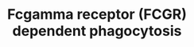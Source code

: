 ---
annotations:
- type: Pathway Ontology
  value: innate immune response pathway
authors:
- ReactomeTeam
- Anwesha
- Mkutmon
- DeSl
- Finterly
description: 'Phagocytosis is one of the important innate immune responses that function
  to eliminate invading infectious agents. Monocytes, macrophages, and neutrophils
  are the professional phagocytic cells. Phagocytosis is a complex process involving
  the recognition of invading foreign particles by specific types of phagocytic receptors
  and the subsequent internalization of the particles. Fc gamma receptors (FCGRs)
  are among the best studied phagocytic receptors that bind to Fc portion of immunoglobulin
  G (IgG). Through their antigen binding F(ab) end, antibodies bind to specific antigen
  while their constant (Fc) region binds to FCGRs on phagocytes. The clustering of
  FCGRs by IgG antibodies on the phagocyte initiates a variety of signals, which lead,
  through the reorganisation of actin cytoskeleton and membrane remodelling, to the
  formation of pseudopod and phagosome. Fc gamma receptors are classified into three
  classes: FCGRI, FCGRII and FCGRIII. Each class of these FCGRs consists of several
  individual isoforms. Among all these isoforms FCGRI, FCGRIIA and FCGRIIIA, are able
  to mediate phagocytosis (Joshi et al. 2006, Garcia Garcia & Rosales 2002, Nimmerjahn
  & Ravetch 2006).  View original pathway at [http://www.reactome.org/PathwayBrowser/#DIAGRAM=2029480
  Reactome].'
last-edited: 2021-05-27
organisms:
- Homo sapiens
redirect_from:
- /index.php/Pathway:WP2719
- /instance/WP2719
schema-jsonld:
- '@context': https://schema.org/
  '@id': https://wikipathways.github.io/pathways/WP2719.html
  '@type': Dataset
  creator:
    '@type': Organization
    name: WikiPathways
  description: 'Phagocytosis is one of the important innate immune responses that
    function to eliminate invading infectious agents. Monocytes, macrophages, and
    neutrophils are the professional phagocytic cells. Phagocytosis is a complex process
    involving the recognition of invading foreign particles by specific types of phagocytic
    receptors and the subsequent internalization of the particles. Fc gamma receptors
    (FCGRs) are among the best studied phagocytic receptors that bind to Fc portion
    of immunoglobulin G (IgG). Through their antigen binding F(ab) end, antibodies
    bind to specific antigen while their constant (Fc) region binds to FCGRs on phagocytes.
    The clustering of FCGRs by IgG antibodies on the phagocyte initiates a variety
    of signals, which lead, through the reorganisation of actin cytoskeleton and membrane
    remodelling, to the formation of pseudopod and phagosome. Fc gamma receptors are
    classified into three classes: FCGRI, FCGRII and FCGRIII. Each class of these
    FCGRs consists of several individual isoforms. Among all these isoforms FCGRI,
    FCGRIIA and FCGRIIIA, are able to mediate phagocytosis (Joshi et al. 2006, Garcia
    Garcia & Rosales 2002, Nimmerjahn & Ravetch 2006).  View original pathway at [http://www.reactome.org/PathwayBrowser/#DIAGRAM=2029480
    Reactome].'
  keywords:
  - 'CYFIP1 '
  - 'Ig heavy chain V-III region JON '
  - 'ARPC1A '
  - 'Ig kappa chain V-I region AU '
  - 'IGKVA18(21-?) '
  - 'PI(4,5)P2 '
  - complex:G-actin
  - 'MYO5A '
  - 'pCofilin: Active'
  - Mother
  - 'PPAPDC1B '
  - 'Ig lambda chain V-II region TOG '
  - ARP2/3 complex (ATP
  - Phosphatidate
  - p-S144,T423-PAK1
  - 'YES1 '
  - Cho
  - 'FCGR1A '
  - 'SYK '
  - WAVE2, WASP,
  - FCGR2A
  - 'Ig kappa chain V-I region BAN '
  - 'p-Y150-WASF2 '
  - bound)
  - ITPR:I(1,4,5)P3
  - 'IGLV3-22(1-?) '
  - IP3 receptor
  - Pi
  - 'Ig heavy chain V-III region BUT '
  - 'Antigen '
  - LIMK-1
  - PLA2G6
  - 'CRK '
  - 'ITPR3 '
  - 'F-actin '
  - 'IGLV5-45(1-?) '
  - 'Ig kappa chain V-I region DEE '
  - 'IGLV2-33(1-?) '
  - 'NCK1 '
  - IgG-Ag:p-FCGRs:SYK
  - 'p-S3-CFL1 '
  - 'p-S,T508-LIMK1 '
  - 'p-5S-ABI1 '
  - 'PIK3CB '
  - 'IGLV5-37(1-?) '
  - 'IGKV2-28 '
  - filament:ARP2/3:actin:ADP
  - 'NCKIPSD '
  - 'NCKAP1 '
  - 'Ig kappa chain V-II region FR '
  - 'Ig lambda chain V-II region MGC '
  - 'BAIAP2 '
  - dimers
  - 'IGLV1-36(1-?) '
  - 'FGR '
  - WASP/N-WASP
  - 'ABI1 '
  - 'PLCG2 '
  - 'IGLV3-12(1-?) '
  - 'DOCK1 '
  - Unknown GEF
  - p-4Y-PLCG1
  - PAK1
  - 'p-Y150,S343,T346-WASF2 '
  - 'Ig lambda chain V-III region LOI '
  - SH3 domain proteins
  - 'IGLV3-16(1-?) '
  - 'WIPF1 '
  - CDC42:GTP, RAC1:GTP
  - 'Ig heavy chain V-I region HG3 '
  - 'IGLV2-11(1-?) '
  - 'PIK3R1 '
  - Myosin
  - 'Ig lambda chain V-I region HA '
  - 'ARPC3 '
  - filament:branching
  - Myosin-Actin
  - 'CD3G '
  - 'p-T202,Y204-MAPK3 '
  - 'IGLV7-46(1-?) '
  - 'WIPF3 '
  - 'NCKAP1L '
  - 'ELMO1 '
  - 'p-4S-ABI2 '
  - 'p-Y256-WASL '
  - 'CYFIP2 '
  - 'Ig lambda chain V-VI region AR '
  - Ca2+
  - 'N-WASP '
  - 'RAC1 '
  - 'p-Y288,Y304-FCGR2A '
  - phosphatase
  - 'IGKV1-12 '
  - GTP
  - CDC42:GTP
  - 'GTP '
  - 'AHCYL1 '
  - 'IGLV4-60(1-?) '
  - 'Ig heavy chain V-II region MCE '
  - 'ITPR2 '
  - 'IGLC1 '
  - 'PLCG1 '
  - 'Ig heavy chain V-II region NEWM '
  - Active LIMK1
  - 'Ig lambda chain V-I region NEW '
  - IgG-Ag:FCGRs
  - Src family kinases
  - 'MYO9B '
  - 'Ig kappa chain V-II region RPMI 6410 '
  - 'MYH9 '
  - N-WASP:ARP2/3
  - 'PLD4 '
  - 'PTK2 '
  - 'WASF2 '
  - 'PLD3 '
  - 'IGLV7-43(1-?) '
  - PI3K:p-6Y-SYK
  - 'IGLV4-3(1-?) '
  - ADP
  - 'p-T185,Y187-MAPK1 '
  - ARA
  - 'MYO1C '
  - 'PIK3R2 '
  - HSP90AA1,HSP90AB1
  - ATP
  - 'PLD2 '
  - FCGRIA:CD3G
  - 'Ig lambda chain V-IV region Hil '
  - 'CDC42 '
  - 'ADP '
  - 'WIPF2 '
  - BAIAP2
  - 'IGHG3 '
  - homodimer
  - 'PIK3CA '
  - IgG-Ag:p-FCGRs:p-6Y-SYK:VAV
  - 'WASF3 '
  - 'Ig heavy chain V-II region WAH '
  - 'Ig kappa chain V-II region Cum '
  - NF2
  - 'Ig kappa chain V-III region VG '
  - 'Ig heavy chain V-III region BRO '
  - 'Ig heavy chain V-II region ARH-77 '
  - 'Ig heavy chain V-III region CAM '
  - 'Ig lambda chain V-I region NEWM '
  - 'Ig heavy chain V-II region OU '
  - 'p-Y151-WASF1 '
  - G-actin
  - 'PPAPDC1A '
  - 'Ig kappa chain V-I region Daudi '
  - 'GDP '
  - 'WAS '
  - PLD
  - PI(4,5)P2
  - 'MYO10 '
  - 'I(1,4,5)P3 '
  - 'Ig kappa chain V-I region AG '
  - 'IGLV3-25(1-?) '
  - 'IGHV(1-?) '
  - PAK1 dimer
  - complex:daughter
  - 'p-4Y-PLCG1 '
  - H2O
  - 'WASF1 '
  - 'NAD+ '
  - 'p-Y173-VAV3 '
  - homotetramer
  - 'Ig lambda chain V-I region VOR '
  - tetramer
  - IgG-Ag:p-FCGRs:p-6Y-SYK:p-VAV
  - 'p-Y160,Y171-CD3G '
  - 'Ig heavy chain V-III region KOL '
  - WRC:IRSp53/58:RAC1:GTP:PIP3
  - PI3K
  - 'Ig lambda chain V-IV region Bau '
  - CRKII:DOCK180:ELMO
  - 'ACTR3 '
  - 'IGHG2 '
  - 'FYN '
  - 'ARPC2 '
  - (SFKs)
  - 'SRC-1 '
  - 'FCGR2A '
  - 'IGLC6 '
  - 'IGLV1-40(1-?) '
  - GDP
  - PI(3,4,5)P3
  - 'LYN '
  - WIP family proteins
  - 'IGLV2-18(1-?) '
  - p-T,Y MAPK dimers
  - p-T508-LIMK1
  - 'IGLV2-23(1-?) '
  - VAV1,2,3
  - 'p-T566,T710,S729-PRKCE '
  - 'Ig kappa chain V region EV15 '
  - 'VAV2 '
  - 'p-Y151,S,T-WASF3 '
  - IgG-Ag:FCGRIIA
  - PKC-delta/epsilon
  - p-PLCG
  - p-Y,S,T-WRC:IRSp53/58:RAC1:GTP:PIP3
  - 'IGLV3-27(1-?) '
  - 'CD247-1 '
  - 'Ig lambda chain V-IV region Kern '
  - clustered
  - IgG-Ag:FCGRIA:CD3G
  - 'IGKV4-1(21-?) '
  - IgG-Ag:p-FCGRs
  - 'HSP90AA1 '
  - FCGRIIIA:CD3G/CD3Z
  - filaments
  - 'Ig lambda chain V-II region NEI '
  - 'Ig heavy chain V-III region WEA '
  - 'IgH  heavy chain V-III region VH26 precursor '
  - 'IGLV11-55(1-?) '
  - 'IGLV1-44(1-?) '
  - 'PLD1 '
  - complex
  - 'IGHV1-2 '
  - ABL1
  - 'Ig kappa chain V-I region Gal '
  - 'BTK '
  - CDC42:GDP
  - 'p-T508-LIMK1 '
  - 'Ig heavy chain V-I region EU '
  - Phospho-PKC-delta/epsilon
  - 'Ig kappa chain V-I region Wes '
  - IgG-Ag:p-FCGRs:p-6Y-SYK:PLCG
  - 'PRKCE '
  - Myosin-X
  - 'IGLC3 '
  - 'p-Y753,Y759,Y1217-PLCG2 '
  - RAC1:GTP
  - 'ATP '
  - 'p-6Y-CD247 '
  - 'ARPC1B '
  - IgG-Ag:FCGRIIIA:CD3G/CD3Z dimers
  - 'ELMO2 '
  - DAGs
  - 'ARPC5 '
  - 'GRB2-1 '
  - 'HSP90AB1 '
  - 'IGHG4 '
  - p-Y-WRC:IRSp53/58:RAC1:GTP:PIP3
  - 'PAK1 '
  - 'PI(3,4,5)P3 '
  - 'p-Y151,S,T-WASF1 '
  - 'BRK1 '
  - CRK:DOCK180:ELMO1,ELMO2
  - 'p-Y291-WAS '
  - 'MYH2 '
  - filament
  - 'VAV1 '
  - PC
  - 'Ig heavy chain V-III region TRO '
  - Complex
  - WAVE Regulatory
  - 'IGLV(23-?) '
  - AHCYL1:NAD+:ITPR1:I(1,4,5)P3 tetramer
  - 'ACTR2 '
  - WAVE2, WASP, N-WASP
  - 'IGLV8-61(1-?) '
  - 'Ig kappa chain V-III region B6 '
  - 'ACTG1 '
  - 'p-T507,S645,S664-PRKCD(1-676) '
  - RAC1:GTP,CDC42:GTP:PAK1
  - LPC
  - 'FCGR3A '
  - PLC gamma1,2
  - 'PI(3,4)P2 '
  - 'Ig heavy chain V-III region DOB '
  - IgG-Ag:p-FCGRs:p-6Y-SYK:p-3Y-PLCG
  - 'IGLV4-69(1-?) '
  - 'p-Y174-VAV1 '
  - 'Ig kappa chain V-III region POM '
  - CDC42:GTP:WASP/N-WASP
  - to phagocytic cup
  - 'HCK '
  - complex recruited
  - 'IGKV1-5(23-?) '
  - 'Ig lambda chain V-III region SH '
  - Actin filament bound
  - F-actin
  - 'ITPR1 '
  - 'IGKV2D-30 '
  - 'PRKCD '
  - PI(3,4)P2
  - pLIMK dimer:HSP-90
  - I(1,4,5)P3
  - 'IGKV3D-20 '
  - CDC42:GTP:WASP/N-WASP:WIP:SH3 proteins
  - 'IGKC '
  - 'IGHG1 '
  - 'ARPC4 '
  - PA
  - 'IGLV10-54(1-?) '
  - 'VAV3 '
  - RAC1:GDP
  - 'p-Y172-VAV2 '
  - CFL1
  - 'p-6Y-SYK '
  - 'ABI2 '
  - 'ACTB(1-375) '
  - Myosin-X dimer
  - 'p-Y151-WASF3 '
  - 'Ig lambda chain V-II region BOH '
  - Src-kinases
  - 'IGHV7-81(1-?) '
  - LIMK1
  - 'Ig kappa chain V-I region HK101 '
  - 'Ig lambda chain V region 4A '
  - 'IGLC7 '
  - SYK
  - 'IGLC2 '
  - IgG-Ag:p-FCGRs:p-6Y-SYK
  - Antigen:IgG
  - CDC42:GTP:p-Y-WASP/p-Y-WASL:WIP:SH3 proteins
  license: CC0
  name: Fcgamma receptor (FCGR) dependent phagocytosis
seo: CreativeWork
title: Fcgamma receptor (FCGR) dependent phagocytosis
wpid: WP2719
---